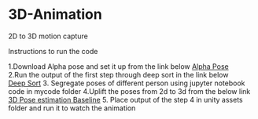 # 3D-Animation
2D to 3D motion capture

Instructions to run the code

1.Download Alpha pose and set it up from the link below
   <a href="https://github.com/MVIG-SJTU/AlphaPose">Alpha Pose</a>  
2.Run the output of the first step through deep sort in the link below  
  <a href="https://github.com/nwojke/deep_sort">Deep Sort</a>
3. Segregate poses of different person using jupyter notebook code in mycode folder
4.Uplift the poses from 2d to 3d from the below link
  <a href="https://github.com/una-dinosauria/3d-pose-baseline">3D Pose estimation Baseline</a> 
5. Place output of the step 4 in unity assets folder and run it to watch the animation
